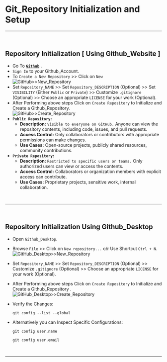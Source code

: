 # Git_Repository Initialization and Setup
---
<br>

## Repository Initialization [ Using Github_Website ]
  - Go To **[`Github`](https://github.com/)** .
  - `Sign In` to your Github_Account.
  - To `Create a New Repository` >> Click on `New`<br>
    ![GitHub>>New_Repository](https://github.com/user-attachments/assets/5c88809c-97f5-421b-9b56-5a9f44146b49)
    <br>
  - Set `Repository_NAME` >> Set `Repository_DESCRIPTION` (Optional) >> Set `VISIBILITY` (Either `Public` or `Private`) >> Customize `.gitignore` (Optional) >> Choose an appropriate `LICENSE` for your work (Optional).
  - After Performing above steps Click on `Create Repository` to Initialize and Create a Github_Repository.<br>
    ![GitHub>>Create_Repository](https://github.com/user-attachments/assets/17ec6a4a-1ab1-4feb-99f3-934d2cd39e27)
    <br>
  - **`Public Repository`:**
    - **Description:** `Visible to everyone on GitHub.` Anyone can view the repository contents, including code, issues, and pull requests.
    - **Access Control:** Only collaborators or contributors with appropriate permissions can make changes.
    - **Use Cases:** Open-source projects, publicly shared resources, community contributions.
  - **`Private Repository`:**
    - **Description:** `Restricted to specific users or teams.` Only authorized users can view or access the contents.
    - **Access Control:** Collaborators or organization members with explicit access can contribute.
    - **Use Cases:** Proprietary projects, sensitive work, internal collaboration.




<br>

---
<br>

## Repository Initialization Using Github_Desktop
  - Open `Github_Desktop`.
  - Browse `File` >> Click on `New repository...` o/r Use Shortcut ` Ctrl + N `.<br>
    ![GitHub_Desktop>>New_Repository](https://github.com/user-attachments/assets/0bae54da-c3de-400d-8901-b0440684e2bf)
    <br>
  - Set `Repository_NAME` >> Set `Repository_DESCRIPTION` (Optional) >> Customize `.gitignore` (Optional) >> Choose an appropriate `LICENSE` for your work (Optional).
  - After Performing above steps Click on `Create Repository` to Initialize and Create a Github_Repository .<br>
    ![GitHub_Desktop>>Create_Repository](https://github.com/user-attachments/assets/6bf01418-cf4c-4ddb-b14d-5cf48b8f2475)
    <br>
  - Verify the Changes:
    ```
    git config --list --global
    ```
  - Alternatively you can Inspect Specific Configurations:
    ```
    git config user.name
    ```
    
    ```
    git config user.email
    ```
<br>

---
<br>
